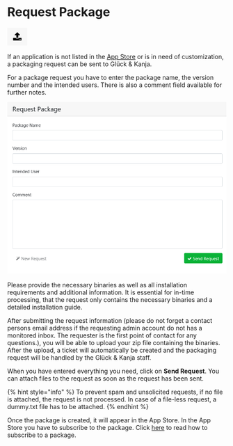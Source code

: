 # Request Package

![](../.gitbook/assets/rj-ac-uploadicon.png)

If an application is not listed in the [App Store](app-store.md) or is in need of customization, a packaging request can be sent to Glück & Kanja.

For a package request you have to enter the package name, the version number and the intended users. There is also a comment field available for further notes.

![](../.gitbook/assets/requestpackage_overview.png)

Please provide the necessary binaries as well as all installation requirements and additional information. It is essential for in-time processing, that the request only contains the necessary binaries and a detailed installation guide. 

After submitting the request information \(please do not forget a contact persons email address if the requesting admin account do not has a monitored inbox. The requester is the first point of contact for any questions.\), you will be able to upload your zip file containing the binaries. After the upload, a ticket will automatically be created and the packaging request will be handled by the Glück & Kanja staff.

When you have entered everything you need, click on **Send Request**. You can attach files to the request as soon as the request has been sent.

{% hint style="info" %}
To prevent spam and unsolicited requests, if no file is attached, the request is not processed. In case of a file-less request, a dummy.txt file has to be attached.
{% endhint %}

Once the package is created, it will appear in the App Store. In the App Store you have to subscribe to the package. Click [here](app-store.md#app-subscribtion) to read how to subscribe to a package.

